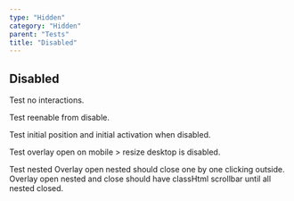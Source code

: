 ```yaml
---
type: "Hidden"
category: "Hidden"
parent: "Tests"
title: "Disabled"
---
```


## Disabled

Test no interactions.

Test reenable from disable.

Test initial position and initial activation when disabled.

Test overlay open on mobile > resize desktop is disabled.

Test nested
  Overlay open nested should close one by one clicking outside.
  Overlay open nested and close should have classHtml scrollbar until all nested closed.

<demo>
  <demoinline src="demos/components/card/disable">
  </demoinline>
  <demoinline src="demos/components/toggle/disable">
  </demoinline>
  <demoinline src="demos/components/overlay/disable">
  </demoinline>
  <demoinline src="demos/components/drop/disable">
  </demoinline>
  <demoinline src="demos/components/tooltip/disable">
  </demoinline>
  <demoinline src="demos/components/slider/disable">
  </demoinline>
</demo>
